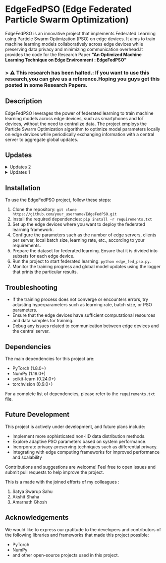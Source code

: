 # EdgeFedPSO (Edge Federated Particle Swarm Optimization)

EdgeFedPSO is an innovative project that implements Federated Learning using Particle Swarm Optimization (PSO) on edge devices. It aims to train machine learning models collaboratively across edge devices while preserving data privacy and minimizing communication overhead.It provides the code for the Research Paper **"An Optimized Machine Learning Technique on Edge Environment : EdgeFedPSO"** 

### > :warning: **This research has been halted.**: If you want to use this research,you can give us a reference.Hoping you guys get this posted in some Research Papers. ###

## Description

EdgeFedPSO leverages the power of federated learning to train machine learning models across edge devices, such as smartphones and IoT devices, without the need to centralize data. The project employs the Particle Swarm Optimization algorithm to optimize model parameters locally on edge devices while periodically exchanging information with a central server to aggregate global updates.

## Updates

<details>
<summary>
Updates 2
</summary>

### **Updates in EdgeFedPSO:** ###
1. **Model Architecture Enhancements**:
   - Introduced a split CNN architecture for improved training efficiency. The `ClientModel` and `EdgeModel` are now defined to separately handle local and edge computations.
   - Added dropout layers to reduce overfitting in both models.
2. **Particle Swarm Optimization (PSO) Implementation**:
   - Enhanced the `Particle` class with methods for updating velocity, position, and best fitness using PSO.
   - Implemented a `GlobalAggregationPSO` method that aggregates model parameters from multiple clients based on fitness scores, improving overall model performance.
3. **Non-IID Data Simulation**:
   - Added a function `create_non_iid_data` to generate non-IID datasets for clients, enhancing realism in federated learning scenarios.
4. **Bandwidth Simulation**:
   - Integrated bandwidth simulation for local and global transfers with configurable scenarios (best, worst, and default). The `simulate_transfer_time` function now models the time taken for data transfer based on client and edge server bandwidth.
5. **Particle Diversity**: 
   - The PSO algorithm now initializes particles with small random noise for increased diversity.
6. **Communication Cost Calculation**:
   - Implemented a function to calculate communication costs for each round, helping to analyze the efficiency of the federated learning process.

### **Updates in EdgeFed:**
1. **Non-IID Data Distribution**: 
   - Implemented a Dirichlet distribution-based method for creating non-IID data across clients, providing a more realistic scenario.
2. **Network Simulation**: 
   - Added bandwidth simulation to model data transfer between clients, edge servers, and the cloud.
3. **Learning Rate Decay**: 
   - Introduced a learning rate decay mechanism to improve convergence.
4. **Model Architecture**: 
   - Updated the CNN model architecture, splitting it into client and edge components for more efficient federated learning.
</details>


<details>
<summary>
Updates 1
</summary>


### **Updates in EdgeFedPSO:**
1. **PSO-based Model Update**: 
   - The Particle Swarm Optimization (PSO) algorithm has been integrated into the client-side model updates. Instead of traditional gradient-based updates, each client employs      multiple particles to explore better model parameters, combining cognitive and social terms for better convergence.
   - New helper functions to initialize particles and calculate fitness.
   - Velocity updates now include position clipping for better control, and diverse particles are initialized with noise.
2. **Improved Metrics and Aggregation**:
   - Clients now send updated models with precision, recall, and F1-score for enhanced evaluation.
   - Weighted averaging of model parameters uses PSO to fine-tune global model updates.
3. **Global Stopping Condition**:
   - Introduced accuracy threshold (95%) for early stopping during global aggregation.
4. **Efficiency Improvements**:
   - Refined learning rate adjustment and optimized PSO update process for faster convergence.

### **Updates in EdgeFed:**
1. **Dataset Splitting:**
   - In the updated version, `client_dataloaders` are created using subsets of the MNIST dataset for each edge server. This ensures that each server gets a unique portion of the dataset, reflecting a more realistic federated learning setup.
2. **Weighted Average of Model Parameters:**
   - The aggregation function is more explicit in calculating weighted averages of model parameters across clients based on their data size, improving the effectiveness of global model updates.
3. **Global Model Update:**
   - The new implementation ensures that the global model is updated directly using the aggregated local models’ state_dicts, improving synchronization across clients.

### **Misc Updates:**
1. **Enhanced Logging and Metrics:**
   - The updated code logs training and test set metrics (loss, accuracy, precision, recall, F1-score) for each communication round. This provides more visibility into model performance during training.
2. **Storage of Results:**
   - Enhanced result-saving capabilities, storing evaluation metrics (accuracy, loss, precision, recall, F1-score) after each round in `.pkl` files, making it easier to analyze training progression later.
3. **Evaluation on Test Set:**
   - The updated version evaluates both training and test data during each round, providing a more comprehensive performance analysis.
4. **Device Configuration:**
   - Added `torch.device` for utilizing GPU (`cuda`) if available, improving the performance for training on large datasets.

</details>

## Installation

To use the EdgeFedPSO project, follow these steps:

1. Clone the repository: `git clone https://github.com/your_username/EdgeFedPSO.git`
2. Install the required dependencies: `pip install -r requirements.txt`
3. Set up the edge devices where you want to deploy the federated learning framework.
4. Configure the parameters such as the number of edge servers, clients per server, local batch size, learning rate, etc., according to your requirements.
5. Prepare the dataset for federated learning. Ensure that it is divided into subsets for each edge device.
6. Run the project to start federated learning: `python edge_fed_pso.py`.
7. Monitor the training progress and global model updates using the logger that prints the particular results.


## Troubleshooting

- If the training process does not converge or encounters errors, try adjusting hyperparameters such as learning rate, batch size, or PSO parameters.
- Ensure that the edge devices have sufficient computational resources and data samples for training.
- Debug any issues related to communication between edge devices and the central server.

## Dependencies
The main dependencies for this project are:
   - PyTorch (1.8.0+)
   - NumPy (1.19.0+)
   - scikit-learn (0.24.0+)
   - torchvision (0.9.0+)

For a complete list of dependencies, please refer to the `requirements.txt` file.

## Future Development

This project is actively under development, and future plans include:

- Implement more sophisticated non-IID data distribution methods.
- Explore adaptive PSO parameters based on system performance.
- Incorporate privacy-preserving techniques such as differential privacy.
- Integrating with edge computing frameworks for improved performance and scalability

Contributions and suggestions are welcome! Feel free to open issues and submit pull requests to help improve the project.

This is a made with the joined efforts of my colleagues :
1. Satya Swarup Sahu
2. Akshit Shaha
3. Amarnath Ghosh

## Acknowledgements

We would like to express our gratitude to the developers and contributors of the following libraries and frameworks that made this project possible:

- PyTorch
- NumPy
- and other open-source projects used in this project.

